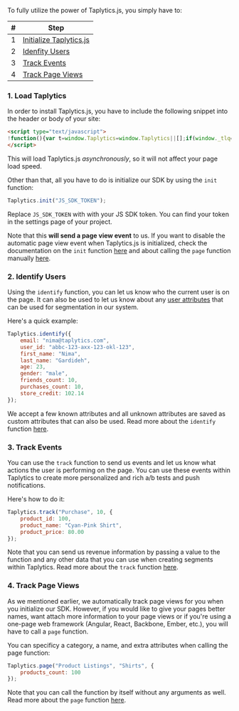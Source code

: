 To fully utilize the power of Taplytics.js, you simply have to:

| # | Step |
| ---- | ---------------- |
| 1 | [Initialize Taplytics.js](#1-load-taplytics) |
| 2 | [Idenfity Users](#2-identify-users) | 
| 3 | [Track Events](#3-track-events) |
| 4 | [Track Page Views](#4-track-page-views) |

### 1. Load Taplytics

In order to install Taplytics.js, you have to include the following snippet into the header or body of your site:

```html
<script type="text/javascript">
!function(){var t=window.Taplytics=window.Taplytics||[];if(window._tlq=window._tlq||[],!t.identify&&!t.loaded){t.loaded=!0,t.funcs=["init","identify","page","track","reset"],t.mock=function(n){return function(){var e=Array.prototype.slice.call(arguments);return e.unshift(n),window._tlq.push(e),t}};for(var n=0;n<t.funcs.length;n++){var e=t.funcs[n];t[e]=t.mock(e)}t.load=function(){var t=document.createElement("script");t.type="text/javascript",t.async=!0,t.src="//s3.amazonaws.com/cdn.taplytics.com/taplytics.min.js";var n=document.getElementsByTagName("script")[0];n.parentNode.insertBefore(t,n)},t.load()}}();
</script>
```

This will load Taplytics.js *asynchronously*, so it will not affect your page load speed.

Other than that, all you have to do is initialize our SDK by using the `init` function:

```javascript
Taplytics.init("JS_SDK_TOKEN");
```

Replace `JS_SDK_TOKEN` with with your JS SDK token. You can find your token in the settings page of your project.

Note that this **will send a page view event** to us. If you want to disable the automatic page view event when Taplytics.js is initialized, check the documentation on the `init` function [here](/DOCS.md#taplyticsinittoken-options-source) and about calling the `page` function manually [here](/DOCS.md#taplyticspagecategory-name-page_attributes-source).

### 2. Identify Users

Using the `identify` function, you can let us know who the current user is on the page. It can also be used to let us know about any [user attributes](https://taplytics.com/docs/user-attributes-setup) that can be used for segmentation in our system.

Here's a quick example:

```javascript
Taplytics.identify({
    email: "nima@taplytics.com",
    user_id: "abbc-123-axx-123-okl-123",
    first_name: "Nima",
    last_name: "Gardideh",
    age: 23,
    gender: "male",
    friends_count: 10,
    purchases_count: 10,
    store_credit: 102.14
});
```

We accept a few known attributes and all unknown attributes are saved as custom attributes that can also be used. Read more about the `identify` function [here](/DOCS.md#taplyticsidentifyuser_attributes-source).



### 3. Track Events

You can use the `track` function to send us events and let us know what actions the user is performing on the page. You can use these events within Taplytics to create more personalized and rich a/b tests and push notifications.

Here's how to do it:

```javascript
Taplytics.track("Purchase", 10, {
    product_id: 100,
    product_name: "Cyan-Pink Shirt",
    product_price: 80.00
});
```

Note that you can send us revenue information by passing a value to the function and any other data that you can use when creating segments within Taplytics. Read more about the `track` function [here](/DOCS.md#taplyticstrackevent_name-value-event_attributes-source).


### 4. Track Page Views

As we mentioned earlier, we automatically track page views for you when you initialize our SDK. However, if you would like to give your pages better names, want attach more information to your page views or if you're using a one-page web framework (Angular, React, Backbone, Ember, etc.), you will have to call a `page` function.

You can specificy a category, a name, and extra attributes when calling the page function:

```javascript
Taplytics.page("Product Listings", "Shirts", {
    products_count: 100
});
```

Note that you can call the function by itself without any arguments as well. Read more about the `page` function [here](/DOCS.md#taplyticspagecategory-name-page_attributes-source).


